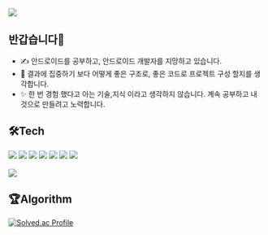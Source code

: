 <!--
**SEO-J17/SEO-J17** is a ✨ _special_ ✨ repository because its `README.md` (this file) appears on your GitHub profile.

Here are some ideas to get you started:

- 🔭 I’m currently working on ...
- 🌱 I’m currently learning ...
- 👯 I’m looking to collaborate on ...
- 🤔 I’m looking for help with ...
- 💬 Ask me about ...
- 📫 How to reach me: ...
- 😄 Pronouns: ...
- ⚡ Fun fact: ...
-->

<img src="https://capsule-render.vercel.app/api?type=waving&color=auto&height=260&section=header&text=🌟SEO-J17 Git hub🌟&fontSize=90" />

## 반갑습니다👋

+ ✍ 안드로이드를 공부하고, 안드로이드 개발자를 지망하고 있습니다.
+ 🎨 결과에 집중하기 보다 어떻게 좋은 구조로, 좋은 코드로 프로젝트 구성 할지를 생각합니다.
+ ✨ 한 번 경험 했다고 아는 기술,지식 이라고 생각하지 않습니다. 계속 공부하고 내 것으로 만들려고 노력합니다.

## 🛠Tech

<img src="https://img.shields.io/badge/Kotlin-FFA200?style=flat-square&logo=kotlin&logoColor=#7F52FF"/>
<img src="https://img.shields.io/badge/android-0085DE?style=flat-square&logo=android&logoColor=#3DDC84"/>
<img src="https://img.shields.io/badge/JAVA-CC0000?style=flat-square&logo=OpenJDK&logoColor=#3DDC84"/>
<img src="https://img.shields.io/badge/Android Studio-224099?style=flat-square&logo=Android Studio&logoColor=#3DDC84"/>
<img src="https://img.shields.io/badge/Eclipse-2C2255?style=flat-square&logo=Eclipse IDE&logoColor=#2C2255"/>
<img src="https://img.shields.io/badge/IntelliJ-5A45FF?style=flat-square&logo=IntelliJ IDEA&logoColor=#000000"/>
<img src="https://img.shields.io/badge/Notion-8B89CC?style=flat-square&logo=Notion&logoColor=#000000"/>

<br>
</br>
<img src="https://github-readme-stats.vercel.app/api?username=SEO-J17&show_icons=true&theme=tokyonight">

## 🏆Algorithm
[![Solved.ac Profile](http://mazassumnida.wtf/api/v2/generate_badge?boj=qw4643987)](https://solved.ac/qw4643987/)
